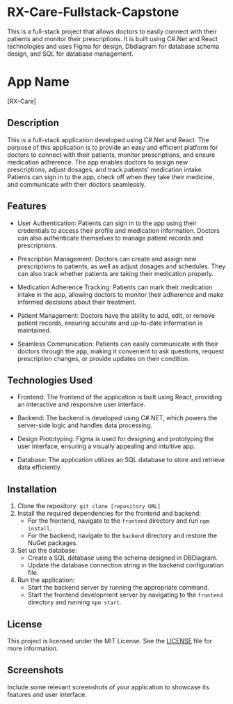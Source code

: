 # RX-Care-Fullstack-Capstone
This is a full-stack project that allows doctors to easily connect with their patients and monitor their prescriptions. It is built using C#.Net and React technologies and uses Figma for design, Dbdiagram for database schema design, and SQL for database management.
# App Name

[RX-Care]

## Description

This is a full-stack application developed using C#.Net and React. The purpose of this application is to provide an easy and efficient platform for doctors to connect with their patients, monitor prescriptions, and ensure medication adherence. The app enables doctors to assign new prescriptions, adjust dosages, and track patients' medication intake. Patients can sign in to the app, check off when they take their medicine, and communicate with their doctors seamlessly.

## Features

- User Authentication: Patients can sign in to the app using their credentials to access their profile and medication information. Doctors can also authenticate themselves to manage patient records and prescriptions.

- Prescription Management: Doctors can create and assign new prescriptions to patients, as well as adjust dosages and schedules. They can also track whether patients are taking their medication properly.

- Medication Adherence Tracking: Patients can mark their medication intake in the app, allowing doctors to monitor their adherence and make informed decisions about their treatment.

- Patient Management: Doctors have the ability to add, edit, or remove patient records, ensuring accurate and up-to-date information is maintained.

- Seamless Communication: Patients can easily communicate with their doctors through the app, making it convenient to ask questions, request prescription changes, or provide updates on their condition.

## Technologies Used

- Frontend: The frontend of the application is built using React, providing an interactive and responsive user interface.

- Backend: The backend is developed using C#.NET, which powers the server-side logic and handles data processing.

- Design Prototyping: Figma is used for designing and prototyping the user interface, ensuring a visually appealing and intuitive app.

- Database: The application utilizes an SQL database to store and retrieve data efficiently.

## Installation

1. Clone the repository: `git clone [repository URL]`
2. Install the required dependencies for the frontend and backend:
   - For the frontend, navigate to the `frontend` directory and run `npm install`.
   - For the backend, navigate to the `backend` directory and restore the NuGet packages.
3. Set up the database:
   - Create a SQL database using the schema designed in DBDiagram.
   - Update the database connection string in the backend configuration file.
4. Run the application:
   - Start the backend server by running the appropriate command.
   - Start the frontend development server by navigating to the `frontend` directory and running `npm start`.

## License

This project is licensed under the MIT License. See the [LICENSE](LICENSE) file for more information.

## Screenshots

Include some relevant screenshots of your application to showcase its features and user interface.

